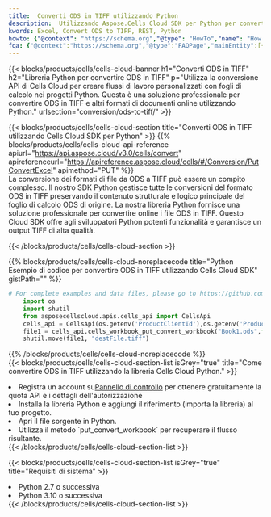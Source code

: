 ```yaml
---
title:  Converti ODS in TIFF utilizzando Python
description:  Utilizzando Aspose.Cells Cloud SDK per Python per convertire un file in formato ODS in un file in formato TIFF.
kwords: Excel, Convert ODS to TIFF, REST, Python
howto: {"@context": "https://schema.org","@type": "HowTo","name": "How to convert ODS to TIFF using the Cells Cloud Python library.","description": "How to convert ODS to TIFF using the Cells Cloud Python library.","image": {"@type": "ImageObject"},"url": "/python/conversion/ods-to-tiff/","step": [{ "@type": "HowToStep","name": "How to convert ODS to TIFF using the Cells Cloud Python library. step 1", "image": {"@type": "ImageObject",},"url": "/python/conversion/ods-to-tiff/","text": "Register an account at <a href='https://dashboard.aspose.cloud/'>Dashboard</a> to get free API quota & authorization details",},{ "@type": "HowToStep","name": "How to convert ODS to TIFF using the Cells Cloud Python library. step 1", "image": {"@type": "ImageObject",},"url": "/python/conversion/ods-to-tiff/","text": "Install Python library and add the reference (import the library) to your project.",},{ "@type": "HowToStep","name": "How to convert ODS to TIFF using the Cells Cloud Python library. step 1", "image": {"@type": "ImageObject",},"url": "/python/conversion/ods-to-tiff/","text": "Open the source file in Python.",},{ "@type": "HowToStep","name": "How to convert ODS to TIFF using the Cells Cloud Python library. step 1", "image": {"@type": "ImageObject",},"url": "/python/conversion/ods-to-tiff/","text": "Use the `put_convert_workbook` method to retrieve the resulting stream.",}, ],"supply": {"@type": "HowToSupply","name": "document"},"tool": [{"@type": "HowToTool","name": "PyCharm, Visual Studio Code, Sublime, Eclipse"},{"@type": "HowToTool","name": "Aspose Cells"}],"totalTime": "PT6M"}
fqa: {"@context":"https://schema.org","@type":"FAQPage","mainEntity":[{"@type":"Question","name":"Why convert file formats in C# using REST API?","acceptedAnswer":{"@type":"Answer","text":"Documents are encoded in many ways, and some files may be incompatible with the software you use. To open and read such files, just convert them to appropriate file formats.<br/><ol><li>Install .NET SDK and add the reference (import the library) to your project.</li><li>Open the source file in C# using REST API.</li><li>Call the PutConvertWorkbookRequest() method, passing an output filename with required extension.</li><li>Get the result of conversion as a separate file.</li></ol>"}},{"@type":"Question","name":"What file formats can I convert with your C# library?","acceptedAnswer":{"@type":"Answer","text":"We support a variety of file formats for conversion using .NET library, including XLSX, Excel, xls , PDF, CSV, HTML, Markdown, XML, PNG, JPG, TIFF, Json, TXT and many more."}},{"@type":"Question","name":"What is the maximum allowed file size for conversion using this .NET library?","acceptedAnswer":{"@type":"Answer","text":"There are no file size limits for format conversions using .NET library."}}]}
---
```

{{< blocks/products/cells/cells-cloud-banner h1="Converti ODS in TIFF" h2="Libreria Python per convertire ODS in TIFF" p="Utilizza la conversione API di Cells Cloud per creare flussi di lavoro personalizzati con fogli di calcolo nei progetti Python. Questa è una soluzione professionale per convertire ODS in TIFF e altri formati di documenti online utilizzando Python." urlsection="conversion/ods-to-tiff/" >}}

{{< blocks/products/cells/cells-cloud-section title="Converti ODS in TIFF utilizzando Cells Cloud SDK per Python" >}}
{{% blocks/products/cells/cells-cloud-api-reference apiurl="https://api.aspose.cloud/v3.0/cells/convert" apireferenceurl="https://apireference.aspose.cloud/cells/#/Conversion/PutConvertExcel" apimethod="PUT" %}}
<br/>
La conversione dei formati di file da ODS a TIFF può essere un compito complesso. Il nostro SDK Python gestisce tutte le conversioni del formato ODS in TIFF preservando il contenuto strutturale e logico principale del foglio di calcolo ODS di origine. La nostra libreria Python fornisce una soluzione professionale per convertire online i file ODS in TIFF. Questo Cloud SDK offre agli sviluppatori Python potenti funzionalità e garantisce un output TIFF di alta qualità.

{{< /blocks/products/cells/cells-cloud-section >}}

{{% blocks/products/cells/cells-cloud-noreplacecode title="Python Esempio di codice per convertire ODS in TIFF utilizzando Cells Cloud SDK" gistPath="" %}}
 
```python
# For complete examples and data files, please go to https://github.com/aspose-cells-cloud/aspose-cells-cloud-python/
    import os
    import shutil
    from asposecellscloud.apis.cells_api import CellsApi
    cells_api = CellsApi(os.getenv('ProductClientId'),os.getenv('ProductClientSecret'))
    file1 = cells_api.cells_workbook_put_convert_workbook("Book1.ods",format="tiff")
    shutil.move(file1, "destFile.tiff")     
```
 
{{% /blocks/products/cells/cells-cloud-noreplacecode %}}
<br/>
{{< blocks/products/cells/cells-cloud-section-list isGrey="true" title="Come convertire ODS in TIFF utilizzando la libreria Cells Cloud Python." >}}
<li> Registra un account su<a href="https://dashboard.aspose.cloud/">Pannello di controllo</a> per ottenere gratuitamente la quota API e i dettagli dell'autorizzazione</li>
<li>Installa la libreria Python e aggiungi il riferimento (importa la libreria) al tuo progetto.</li>
<li>Apri il file sorgente in Python.</li>
<li>Utilizza il metodo `put_convert_workbook` per recuperare il flusso risultante.</li>
{{< /blocks/products/cells/cells-cloud-section-list >}}

{{< blocks/products/cells/cells-cloud-section-list isGrey="true" title="Requisiti di sistema" >}}
<li>Python 2.7 o successiva</li>
<li>Python 3.10 o successiva</li>
{{< /blocks/products/cells/cells-cloud-section-list >}}
